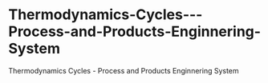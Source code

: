 # Thermodynamics-Cycles---Process-and-Products-Enginnering-System
Thermodynamics Cycles - Process and Products Enginnering System
